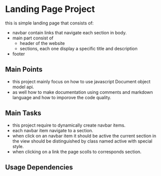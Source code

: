 # Landing Page Project
this is simple landing page that consists of:
- navbar contain links that navigate each section in body.
- main part consist of
    - header of the website
    - sections, each one display a specific title and description
- footer

## Main Points
- this project mainly focus on how to use javascript Document object model api.
- as well how to make documentation using comments and markdown language and how to imporove the code quality.

## Main Tasks
- this project require to dynamically create navbar items.
- each navbar item navigate to a section.
- when click on an navbar item it should be active
the current section in the view should be distinguished by class named active with special style.
- when clicking on a link the page scolls to corresponds section.

## Usage Dependencies
